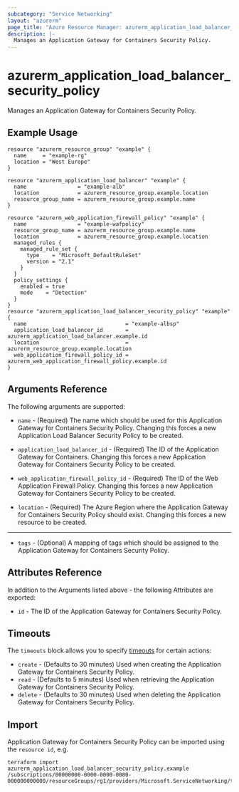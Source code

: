 ```yaml
---
subcategory: "Service Networking"
layout: "azurerm"
page_title: "Azure Resource Manager: azurerm_application_load_balancer_security_policy"
description: |-
  Manages an Application Gateway for Containers Security Policy.
---
```


# azurerm_application_load_balancer_security_policy

Manages an Application Gateway for Containers Security Policy.

## Example Usage

```hcl
resource "azurerm_resource_group" "example" {
  name     = "example-rg"
  location = "West Europe"
}

resource "azurerm_application_load_balancer" "example" {
  name                = "example-alb"
  location            = azurerm_resource_group.example.location
  resource_group_name = azurerm_resource_group.example.name
}

resource "azurerm_web_application_firewall_policy" "example" {
  name                = "example-wafpolicy"
  resource_group_name = azurerm_resource_group.example.name
  location            = azurerm_resource_group.example.location
  managed_rules {
    managed_rule_set {
      type    = "Microsoft_DefaultRuleSet"
      version = "2.1"
    }
  }
  policy_settings {
    enabled = true
    mode    = "Detection"
  }
}
resource "azurerm_application_load_balancer_security_policy" "example" {
  name                               = "example-albsp"
  application_load_balancer_id       = azurerm_application_load_balancer.example.id
  location                           = azurerm_resource_group.example.location
  web_application_firewall_policy_id = azurerm_web_application_firewall_policy.example.id
}
```

## Arguments Reference

The following arguments are supported:

* `name` - (Required) The name which should be used for this Application Gateway for Containers Security Policy. Changing this forces a new Application Load Balancer Security Policy to be created.

* `application_load_balancer_id` - (Required) The ID of the Application Gateway for Containers. Changing this forces a new Application Gateway for Containers Security Policy to be created.

* `web_application_firewall_policy_id` - (Required) The ID of the Web Application Firewall Policy. Changing this forces a new Application Gateway for Containers Security Policy to be created.

* `location` - (Required) The Azure Region where the Application Gateway for Containers Security Policy should exist. Changing this forces a new resource to be created.

---

* `tags` - (Optional) A mapping of tags which should be assigned to the Application Gateway for Containers Security Policy.

## Attributes Reference

In addition to the Arguments listed above - the following Attributes are exported:

* `id` - The ID of the Application Gateway for Containers Security Policy.

## Timeouts

The `timeouts` block allows you to specify [timeouts](https://www.terraform.io/language/resources/syntax#operation-timeouts) for certain actions:

* `create` - (Defaults to 30 minutes) Used when creating the Application Gateway for Containers Security Policy.
* `read` - (Defaults to 5 minutes) Used when retrieving the Application Gateway for Containers Security Policy.
* `delete` - (Defaults to 30 minutes) Used when deleting the Application Gateway for Containers Security Policy.

## Import

Application Gateway for Containers Security Policy can be imported using the `resource id`, e.g.

```shell
terraform import azurerm_application_load_balancer_security_policy.example /subscriptions/00000000-0000-0000-0000-000000000000/resourceGroups/rg1/providers/Microsoft.ServiceNetworking/trafficControllers/alb/securityPolicies/sp1
```
